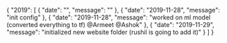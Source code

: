 {
    "2019": [
        {
            "date": "",
            "message": ""
        },
        {
            "date": "2019-11-28",
            "message": "init config"
        },
        {
            "date": "2019-11-28",
            "message": "worked on ml model (converted everything to tf) @Armeet @Ashok"
        },
        {
            "date": "2019-11-29",
            "message": "initialized new website folder (rushil is going to add it)"
        }
    ]
}